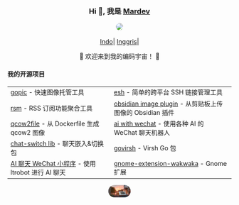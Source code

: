 <div align="center">
    <h3>Hi 👋, 我是 <a href="#">Mardev</a></h3>
 <p align="center">
        <a href="http://portofolio-to.000.pe/?i=1">
            <img src="https://media.npr.org/assets/img/2023/12/12/gettyimages-1054147940-627235e01fb63b4644bec84204c259f0a343e35b.jpg?s=1100&c=50&f=jpeg" width="50" style="border-radius:40px": />
        </a>
    </p>
    <p align="center">
        <a href="https://github.com/faizinuha/faizinuha/edit/main/README.id.md"><span>Indo</span></a>|
        <a href="https://github.com/faizinuha/faizinuha/edit/main/README.iG.md"><span>Inggris</span></a>|
<!--         <a href="https://github.com/eust-w/eust-w/blob/main/README_CN.md"><span>中文</span></a>| -->
<!--         <a href="https://github.com/eust-w/eust-w/blob/main/README_FR.md"><span>Français</span></a>| -->
<!--         <a href="https://github.com/eust-w/eust-w/blob/main/README_RU.md"><span>Французский</span></a>| -->
<!--         <a href="https://github.com/eust-w/eust-w/blob/main/README_AR.md"><span>عربي</span></a>| -->
<!--         <a href="https://github.com/eust-w/eust-w/blob/main/README_JP.md"><span>日本語</span></a>| -->
    </p>
    <p>🌟 欢迎来到我的编码宇宙！ 🌟</p>
    <h4 align="left">我的开源项目</h4>
    <table align="center">
        <tr>
            <td><a href="https://github.com/eust-w/gopic">gopic</a> - 快速图像托管工具</td>
            <td><a href="https://github.com/eust-w/esh">esh</a> - 简单的跨平台 SSH 链接管理工具</td>
        </tr>
        <tr>
            <td><a href="https://github.com/eust-w/rsm">rsm</a> - RSS 订阅功能聚合工具</td>
            <td><a href="https://github.com/eust-w/obsidian-image-auto-upload">obsidian image plugin</a> - 从剪贴板上传图像的 Obsidian 插件</td>
        </tr>
        <tr>
            <td><a href="https://github.com/eust-w/qcow2file">qcow2file</a> - 从 Dockerfile 生成 qcow2 图像</td>
            <td><a href="https://github.com/eust-w/aiPlatform">ai with wechat</a> - 使用各种 AI 的 WeChat 聊天机器人</td>
        </tr>
        <tr>
            <td><a href="https://github.com/eust-w/openai-chat-switch">chat-switch lib</a> - 聊天嵌入&切换包</td>
            <td><a href="https://github.com/eust-w/govirsh">govirsh</a> - Virsh Go 包</td>
        </tr>
        <tr>
            <td><a href="https://github.com/eust-w/ltrobot-mimiwechat">AI 聊天 WeChat 小程序</a> - 使用 ltrobot 进行 AI 聊天</td>
            <td><a href="https://github.com/eust-w/gnome-extension-wakwaka">gnome-extension-wakwaka</a> - Gnome 扩展</td>
        </tr>
    </table>
</div>


 <p align="center">
        <a href="http://portofolio-to.000.pe/?i=1">
            <img src=1.gif" width="50" style="border-radius:40px": />
        </a>
    </p>
